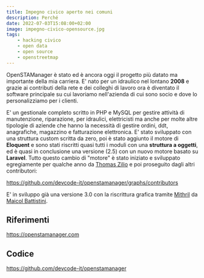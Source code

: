 ```yaml
---
title: Impegno civico aperto nei comuni
description: Perché  
date: 2022-07-03T15:08:00+02:00
image: impegno-civico-opensource.jpg
tags:
    - hacking civico
    - open data
    - open source
    - openstreetmap
---
```


OpenSTAManager è stato ed è ancora oggi il progetto più datato ma importante della mia carriera. E' nato per un idraulico nel lontano **2008** e grazie ai contributi della rete e dei colleghi di lavoro ora è diventato il software principale su cui lavoriamo nell'azienda di cui sono socio e dove lo personalizziamo per i clienti.

E' un gestionale completo scritto in PHP e MySQL per gestire attività di manutenzione, riparazione, per idraulici, elettricisti ma anche per molte altre tipologie di aziende che hanno la necessità di gestire ordini, ddt, anagrafiche, magazzino e fatturazione elettronica. E' stato sviluppato con una struttura custom scritta da zero, poi è stato aggiunto il motore di **Eloquent** e sono stati riscritti quasi tutti i moduli con una **struttura a oggetti**, ed è quasi in conclusione una versione (2.5) con un nuovo motore basato su **Laravel**. Tutto questo cambio di "motore" è stato iniziato e sviluppato egregiamente per qualche anno da [Thomas Zilio](https://github.com/Dasc3er/) e poi proseguito dagli altri contributori:

https://github.com/devcode-it/openstamanager/graphs/contributors

E' in sviluppo già una versione 3.0 con la riscrittura grafica tramite [Mithril](https://mithril.js.org/) da [Maicol Battistini](https://github.com/maicol07).


## Riferimenti
https://openstamanager.com


## Codice
https://github.com/devcode-it/openstamanager